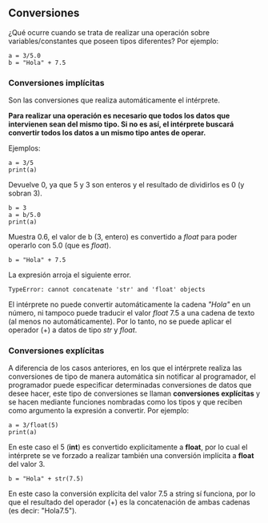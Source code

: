 
## Conversiones

¿Qué ocurre cuando se trata de realizar una operación sobre variables/constantes que poseen tipos diferentes? Por ejemplo:

```
a = 3/5.0
b = "Hola" + 7.5
```

### Conversiones implícitas

Son las conversiones que realiza automáticamente el intérprete.

**Para realizar una operación es necesario que todos los datos que intervienen sean del mismo tipo. Si no es así, el intérprete buscará convertir todos los datos a un mismo tipo antes de operar.**

Ejemplos:

```
a = 3/5
print(a)
```
Devuelve 0, ya que 5 y 3 son enteros y el resultado de dividirlos es 0 (y sobran 3).


```
b = 3
a = b/5.0
print(a)
```
Muestra 0.6, el valor de b (3, entero) es convertido a *float* para poder operarlo con 5.0 (que es *float*).

```
b = "Hola" + 7.5
```
La expresión arroja el siguiente error.

```
TypeError: cannot concatenate 'str' and 'float' objects
```
El intérprete no puede convertir automáticamente la cadena *"Hola"* en un número, ni tampoco puede traducir el valor *float* 7.5 a una cadena de texto (al menos no automáticamente). Por lo tanto, no se puede aplicar el operador (+) a datos de tipo *str* y *float*.


### Conversiones explícitas

A diferencia de los casos anteriores, en los que el intérprete realiza las conversiones de tipo de manera automática sin notificar al programador, el programador puede especificar determinadas conversiones de datos que desee hacer, este tipo de conversiones se llaman **conversiones explícitas** y se hacen mediante funciones nombradas como los tipos y que reciben como argumento la expresión a convertir. Por ejemplo:

```
a = 3/float(5)
print(a)
```

En este caso el 5 (**int**) es convertido explicitamente a **float**, por lo cual el intérprete se ve forzado a realizar también una conversión implícita a **float** del valor 3. 

```
b = "Hola" + str(7.5)
```

En este caso la conversión explícita del valor 7.5 a string sí funciona, por lo que el resultado del operador (+) es la concatenación de ambas cadenas (es decir: "Hola7.5").
